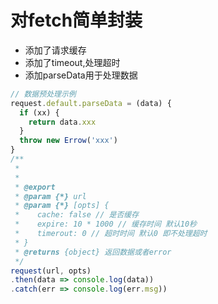 # 对fetch简单封装

- 添加了请求缓存
- 添加了timeout,处理超时
- 添加parseData用于处理数据
  
```js
// 数据预处理示例
request.default.parseData = (data) {
  if (xx) {
    return data.xxx
  }
  throw new Errow('xxx')
}
/**
 *
 *
 * @export
 * @param {*} url
 * @param {*} [opts] {
 *    cache: false // 是否缓存
 *    expire: 10 * 1000 // 缓存时间 默认10秒
 *    timerout: 0 // 超时时间 默认0 即不处理超时
 * }
 * @returns {object} 返回数据或者error
 */
request(url, opts)
.then(data => console.log(data))
.catch(err => console.log(err.msg))
```